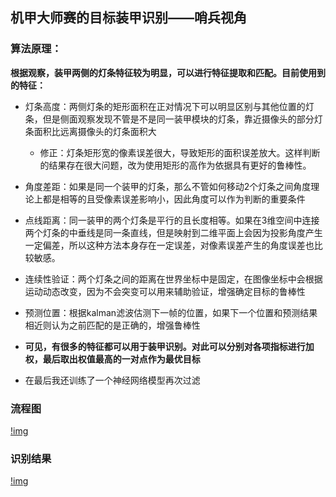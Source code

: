 ## 机甲大师赛的目标装甲识别——哨兵视角

### 算法原理：
**根据观察，装甲两侧的灯条特征较为明显，可以进行特征提取和匹配。目前使用到的特征：**
- 灯条高度：两侧灯条的矩形面积在正对情况下可以明显区别与其他位置的灯条，但是侧面观察发现不管是不是同一装甲模块的灯条，靠近摄像头的部分灯条面积比远离摄像头的灯条面积大
    - 修正：灯条矩形宽的像素误差很大，导致矩形的面积误差放大。这样判断的结果存在很大问题，改为使用矩形的高作为依据具有更好的鲁棒性。
- 角度差距：如果是同一个装甲的灯条，那么不管如何移动2个灯条之间角度理论上都是相等的且受像素误差影响小，因此角度可以作为判断的重要条件
- 点线距离：同一装甲的两个灯条是平行的且长度相等。如果在3维空间中连接两个灯条的中垂线是同一条直线，但是映射到二维平面上会因为投影角度产生一定偏差，所以这种方法本身存在一定误差，对像素误差产生的角度误差也比较敏感。
- 连续性验证：两个灯条之间的距离在世界坐标中是固定，在图像坐标中会根据运动动态改变，因为不会突变可以用来辅助验证，增强确定目标的鲁棒性
- 预测位置：根据kalman滤波估测下一帧的位置，如果下一个位置和预测结果相近则认为之前匹配的是正确的，增强鲁棒性

- **可见，有很多的特征都可以用于装甲识别。对此可以分别对各项指标进行加权，最后取出权值最高的一对点作为最优目标**
- 在最后我还训练了一个神经网络模型再次过滤
### 流程图
[!img](https://github.com/polomonk/RM_armor_detection/blob/master/images/flow.png)
<!--
```flow
st=>start: 开始
io=>inputoutput: 读入图像
op1=>operation: 图像预处理并找到灯条轮廓
op2=>operation: 对灯条轮廓分别加权并计算权重
op3=>operation: 删除保存的轮廓数据
cond=>condition: 权重是否大于阈值
sub1=>subroutine: 保存最优轮廓
e=>end: 结束

st->io->op1->op2->cond
cond(no)->op3->e
cond(yes)->sub1(left)->op2
```
-->
### 识别结果
[!img](https://github.com/polomonk/RM_armor_detection/blob/master/images/dst.png)
